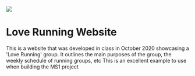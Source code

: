 <img src="https://codeinstitute.s3.amazonaws.com/fullstack/ci_logo_small.png" style="margin: 0;">

# Love Running Website

This is a website that was developed in class in October 2020 showcasing a 'Love Running' group. It outlines the main purposes of the group, the weekly schedule of running groups, etc
This is an excellent example to use when building the MS1 project


